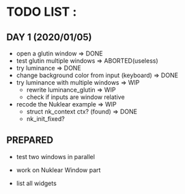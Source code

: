 # TODO LIST :

## DAY 1 (2020/01/05)

* open a glutin window => DONE
* test glutin multiple windows => ABORTED(useless)
* try luminance => DONE
* change background color from input (keyboard) => DONE
* try luminance with multiple windows => WIP
  * rewrite luminance_glutin => WIP
  * check if inputs are window relative
* recode the Nuklear example => WIP
  * struct nk_context ctx? (found) => DONE
  * nk_init_fixed?


## PREPARED


* test two windows in parallel

* work on Nuklear Window part

* list all widgets
